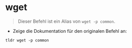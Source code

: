 # wget

> Dieser Befehl ist ein Alias von `wget -p common`.

- Zeige die Dokumentation für den originalen Befehl an:

`tldr wget -p common`
